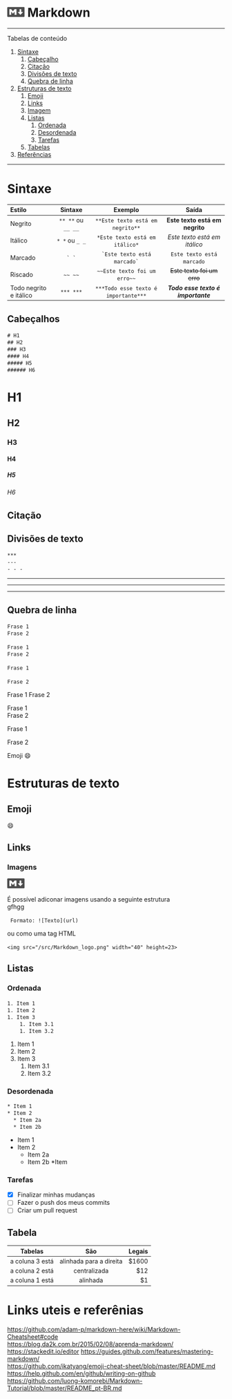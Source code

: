 # <img src="/src/Markdown_logo.png" width="40" height=23>     Markdown

*******

Tabelas de conteúdo 
1. [Sintaxe](#syntax)
    1. [Cabeçalho](#headers)
    1. [Citação](#quotes)
    1. [Divisões de texto](#divisions)
    1. [Quebra de linha](#breaks)
1. [Estruturas de texto](#structures)
    1. [Emoji](#emoji)
    1. [Links](#links)
      1. [Imagem](#images)
    1. [Listas](#lists)
        1. [Ordenada](#ordered)
        1. [Desordenada](#unordered)
        1. [Tarefas](#tasks)
    1. [Tabelas](#tables)
1. [Referências](#references)

*******

<div id='sintax'/>  

# Sintaxe 

| Estilo                 | Sintaxe            | Exemplo                              | Saída                              |
|:-----------------------|:------------------:|:------------------------------------:|:----------------------------------:|
| Negrito                | `** **` ou `__ __` | `**Este texto está em negrito**`     | **Este texto está em negrito**     |
| Itálico                | `* *` ou `_ _`     | `*Este texto está em itálico*`       | *Este texto está em itálico*       |
| Marcado                | ``` ` ` ```        | ``` `Este texto está marcado` ```    | `Este texto está marcado`          |
| Riscado                | `~~ ~~`            | `~~Este texto foi um erro~~`         | ~~Este texto foi um erro~~         |
| Todo negrito e itálico | `*** ***`          | `***Todo esse texto é importante***` | ***Todo esse texto é importante*** |

<div id='headers'/>

## Cabeçalhos

```
# H1
## H2
### H3
#### H4
##### H5
###### H6
```

# H1
## H2
### H3
#### H4
##### H5
###### H6

<div id='quotes'/> 

## Citação

<div id='divisions'/>  

## Divisões de texto 

```
***
---
- - -
```

***
---
- - -

<div id='breaks'/>  

## Quebra de linha  

```
Frase 1
Frase 2

Frase 1  
Frase 2

Frase 1

Frase 2
```

Frase 1
Frase 2

Frase 1  
Frase 2

Frase 1

Frase 2

Emoji
:smile:

<div id='structures'/>  

# Estruturas de texto

<div id='emoji'/> 

## Emoji
:smile:

<div id='links'/> 

## Links


<div id='images'/> 

### Imagens

<img src="/src/Markdown_logo.png" width="40" height=23>

É possível adiconar imagens usando a seguinte estrutura  
gfhgg

``` Formato: ![Texto](url)```

ou como uma tag HTML  

``` <img src="/src/Markdown_logo.png" width="40" height=23> ```

<div id='lists'/> 

## Listas

<div id='ordered'/> 

### Ordenada



```
1. Item 1
1. Item 2
1. Item 3
    1. Item 3.1
    1. Item 3.2
```

1. Item 1
1. Item 2
1. Item 3
    1. Item 3.1
    1. Item 3.2

<div id='unordered'/> 

### Desordenada



```
* Item 1
* Item 2
  * Item 2a
  * Item 2b
```

* Item 1
* Item 2
  * Item 2a
  * Item 2b
    *Item 

<div id='tasks'/> 

### Tarefas

- [x] Finalizar minhas mudanças
- [ ] Fazer o push dos meus commits
- [ ] Criar um pull request

<div id='table'/> 

## Tabela

| Tabelas         | São                     | Legais  |
| --------------- |:----------------------: | -------:|
| a coluna 3 está | alinhada para a direita |   $1600 |
| a coluna 2 está | centralizada            |     $12 |
| a coluna 1 está | alinhada                |      $1 |

<div id='references'/> 

# Links uteis e referênias

https://github.com/adam-p/markdown-here/wiki/Markdown-Cheatsheet#code  
https://blog.da2k.com.br/2015/02/08/aprenda-markdown/  
https://stackedit.io/editor
https://guides.github.com/features/mastering-markdown/  
https://github.com/ikatyang/emoji-cheat-sheet/blob/master/README.md
https://help.github.com/en/github/writing-on-github  
https://github.com/luong-komorebi/Markdown-Tutorial/blob/master/README_pt-BR.md

